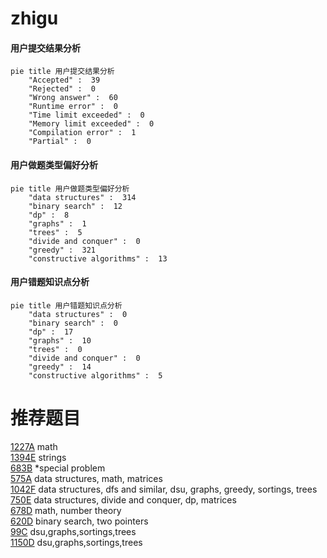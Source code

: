 # zhigu

<!-- tabs:start -->



#### **用户提交结果分析**

```mermaid
pie title 用户提交结果分析
    "Accepted" :  39
    "Rejected" :  0
    "Wrong answer" :  60
    "Runtime error" :  0
    "Time limit exceeded" :  0
    "Memory limit exceeded" :  0
    "Compilation error" :  1
    "Partial" :  0
```

#### **用户做题类型偏好分析**

```mermaid
pie title 用户做题类型偏好分析
    "data structures" :  314
    "binary search" :  12
    "dp" :  8
    "graphs" :  1
    "trees" :  5
    "divide and conquer" :  0
    "greedy" :  321
    "constructive algorithms" :  13
```
#### **用户错题知识点分析**

```mermaid
pie title 用户错题知识点分析
    "data structures" :  0
    "binary search" :  0
    "dp" :  17
    "graphs" :  10
    "trees" :  0
    "divide and conquer" :  0
    "greedy" :  14
    "constructive algorithms" :  5
```



<!-- tabs:end -->
# 推荐题目
[1227A](https://codeforces.com/contest/1227/problem/A)		math		  
[1394E](https://codeforces.com/contest/1394/problem/E)		strings		  
[683B](https://codeforces.com/contest/683/problem/B)		*special problem		  
[575A](https://codeforces.com/contest/575/problem/A)		data structures,
                        math,
                        matrices		  
[1042F](https://codeforces.com/contest/1042/problem/F)		data structures,
                        dfs and similar,
                        dsu,
                        graphs,
                        greedy,
                        sortings,
                        trees		  
[750E](https://codeforces.com/contest/750/problem/E)		data structures,
                        divide and conquer,
                        dp,
                        matrices		  
[678D](https://codeforces.com/contest/678/problem/D)		math,
                        number theory		  
[620D](https://codeforces.com/contest/620/problem/D)		binary search,
                        two pointers		  
[99C](https://codeforces.com/contest/99/problem/C)		dsu,graphs,sortings,trees		  
[1150D](https://codeforces.com/contest/1150/problem/D)		dsu,graphs,sortings,trees		  
